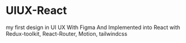 # UIUX-React
my first design in UI UX With Figma And Implemented into React with Redux-toolkit, React-Router, Motion, tailwindcss
